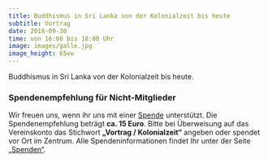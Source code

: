```yaml
---
title: Buddhismus in Sri Lanka von der Kolonialzeit bis heute
subtitle: Vortrag
date: 2018-09-30
time: von 16:00 bis 18:00 Uhr
image: images/galle.jpg
image_height: 65vw
---
```

Buddhismus in Sri Lanka von der Kolonialzeit bis heute.

### Spendenempfehlung für Nicht-Mitglieder
Wir freuen uns, wenn ihr uns mit einer [Spende](spenden.html) unterstützt.  Die Spendenempfehlung beträgt **ca. 15 Euro**. Bitte bei Überweisung auf das Vereinskonto das Stichwort **„Vortrag / Kolonialzeit“** angeben oder spendet vor Ort im Zentrum. Alle Spendeninformationen findet Ihr unter der Seite [„Spenden“](spenden.html).
